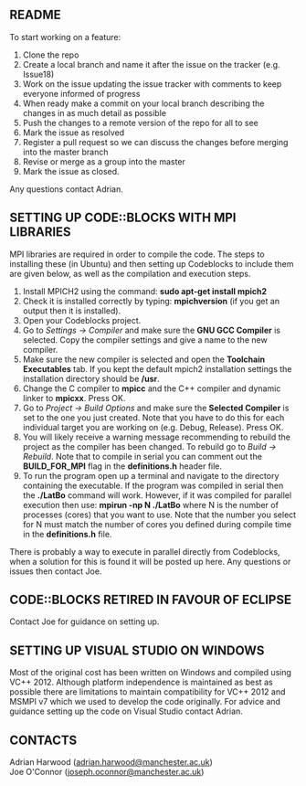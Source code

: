## README ##
To start working on a feature:  

1) Clone the repo  
2) Create a local branch and name it after the issue on the tracker (e.g. Issue18)  
3) Work on the issue updating the issue tracker with comments to keep everyone informed of progress  
4) When ready make a commit on your local branch describing the changes in as much detail as possible  
5) Push the changes to a remote version of the repo for all to see  
6) Mark the issue as resolved  
7) Register a pull request so we can discuss the changes before merging into the master branch  
8) Revise or merge as a group into the master  
9) Mark the issue as closed.  

Any questions contact Adrian.

## SETTING UP CODE::BLOCKS WITH MPI LIBRARIES ##
MPI libraries are required in order to compile the code. The steps to installing these (in Ubuntu) and then setting up Codeblocks to include them are given below, as well as the compilation and execution steps.

1) Install MPICH2 using the command: **sudo apt-get install mpich2**  
2) Check it is installed correctly by typing: **mpichversion** (if you get an output then it is installed).  
3) Open your Codeblocks project.  
4) Go to *Settings -> Compiler* and make sure the **GNU GCC Compiler** is selected. Copy the compiler settings and give a name to the new compiler.  
5) Make sure the new compiler is selected and open the **Toolchain Executables** tab. If you kept the default mpich2 installation settings the installation directory should be **/usr**.  
6) Change the C compiler to **mpicc** and the C++ compiler and dynamic linker to **mpicxx**. Press OK.  
7) Go to *Project -> Build Options* and make sure the **Selected Compiler** is set to the one you just created. Note that you have to do this for each individual target you are working on (e.g. Debug, Release). Press OK.  
8) You will likely receive a warning message recommending to rebuild the project as the compiler has been changed. To rebuild go to *Build -> Rebuild*. Note that to compile in serial you can comment out the **BUILD_FOR_MPI** flag in the **definitions.h** header file.  
9) To run the program open up a terminal and navigate to the directory containing the executable. If the program was compiled in serial then the **./LatBo** command will work. However, if it was compiled for parallel execution then use: **mpirun -np N ./LatBo** where N is the number of processes (cores) that you want to use. Note that the number you select for N must match the number of cores you defined during compile time in the **definitions.h** file.

There is probably a way to execute in parallel directly from Codeblocks, when a solution for this is found it will be posted up here. Any questions or issues then contact Joe.

## CODE::BLOCKS RETIRED IN FAVOUR OF ECLIPSE ##
Contact Joe for guidance on setting up.

## SETTING UP VISUAL STUDIO ON WINDOWS ##
Most of the original cost has been written on Windows and compiled using VC++ 2012. Although platform independence is maintained as best as possible there are limitations to maintain compatibility for VC++ 2012 and MSMPI v7 which we used to develop the code originally.
For advice and guidance setting up the code on Visual Studio contact Adrian.

## CONTACTS ##
Adrian Harwood (adrian.harwood@manchester.ac.uk)  
Joe O'Connor (joseph.oconnor@manchester.ac.uk)